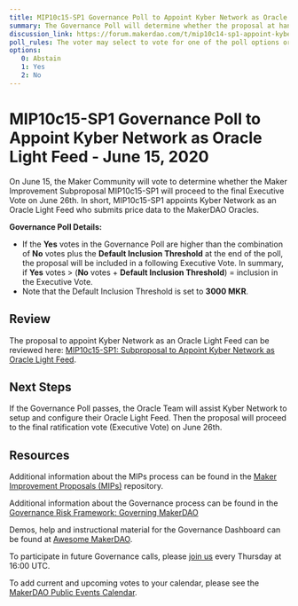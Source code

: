 ```yaml
---
title: MIP10c15-SP1 Governance Poll to Appoint Kyber Network as Oracle Light Feed - June 15, 2020
summary: The Governance Poll will determine whether the proposal at hand will proceed to next week's Executive Vote. 
discussion_link: https://forum.makerdao.com/t/mip10c14-sp1-appoint-kyber-network-as-light-feed/2632/2
poll_rules: The voter may select to vote for one of the poll options or they may elect to abstain from the poll entirely
options:
   0: Abstain
   1: Yes
   2: No
---
```

# MIP10c15-SP1 Governance Poll to Appoint Kyber Network as Oracle Light Feed - June 15, 2020

On June 15, the Maker Community will vote to determine whether the Maker Improvement Subproposal MIP10c15-SP1 will proceed to the final Executive Vote on June 26th. In short, MIP10c15-SP1 appoints Kyber Network as an Oracle Light Feed who submits price data to the MakerDAO Oracles.

**Governance Poll Details:**

- If the **Yes** votes in the Governance Poll are higher than the combination of **No** votes plus the **Default Inclusion Threshold** at the end of the poll, the proposal will be included in a following Executive Vote. In summary, if **Yes** votes > (**No** votes + **Default Inclusion Threshold**) = inclusion in the Executive Vote.
- Note that the Default Inclusion Threshold is set to **3000 MKR**.

## Review

The proposal to appoint Kyber Network as an Oracle Light Feed can be reviewed here: [MIP10c15-SP1: Subproposal to Appoint Kyber Network as Oracle Light Feed](https://forum.makerdao.com/t/mip10c14-sp1-appoint-kyber-network-as-light-feed/2632/2).

## Next Steps

If the Governance Poll passes, the Oracle Team will assist Kyber Network to setup and configure their Oracle Light Feed. Then the proposal will proceed to the final ratification vote (Executive Vote) on June 26th.


## Resources

Additional information about the MIPs process can be found in the [Maker Improvement Proposals (MIPs)](https://github.com/makerdao/mips) repository.

Additional information about the Governance process can be found in the [Governance Risk Framework: Governing MakerDAO](https://community-development.makerdao.com/governance/governance-risk-framework)

Demos, help and instructional material for the Governance Dashboard can be found at [Awesome MakerDAO](https://awesome.makerdao.com/#voting).

To participate in future Governance calls, please [join us](https://community-development.makerdao.com/governance/governance-and-risk-meetings) every Thursday at 16:00 UTC.

To add current and upcoming votes to your calendar, please see the [MakerDAO Public Events Calendar](https://calendar.google.com/calendar/embed?src=makerdao.com_3efhm2ghipksegl009ktniomdk%40group.calendar.google.com&ctz=America%2FLos_Angeles).
